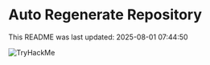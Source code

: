 # Auto Regenerate Repository

This README was last updated: 2025-08-01 07:44:50

 ![TryHackMe](https://tryhackme.com/badge/533634)